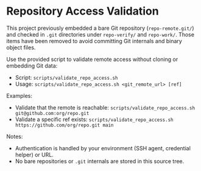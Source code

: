# Repository Access Validation

This project previously embedded a bare Git repository (`repo-remote.git/`) and
checked in `.git` directories under `repo-verify/` and `repo-work/`. Those items
have been removed to avoid committing Git internals and binary object files.

Use the provided script to validate remote access without cloning or embedding
Git data:

- Script: `scripts/validate_repo_access.sh`
- Usage: `scripts/validate_repo_access.sh <git_remote_url> [ref]`

Examples:
- Validate that the remote is reachable: `scripts/validate_repo_access.sh git@github.com:org/repo.git`
- Validate a specific ref exists: `scripts/validate_repo_access.sh https://github.com/org/repo.git main`

Notes:
- Authentication is handled by your environment (SSH agent, credential helper) or URL.
- No bare repositories or `.git` internals are stored in this source tree.

